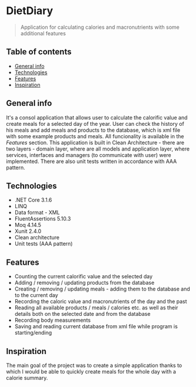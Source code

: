 # DietDiary
> Application for calculating calories and macronutrients with some additional features

## Table of contents
* [General info](#general-info)
* [Technologies](#technologies)
* [Features](#features)
* [Inspiration](#inspiration)

## General info
It's a consol application that allows user to calculate the calorific value and create meals for a selected day of the year. User can check the history of his meals and add meals and products to the database, which is xml file with some example products and meals. All funcionality is available in the _Features_ section.
This application is built in Clean Architecture - there are two layers - domain layer, where are all models and application layer, where services, interfaces and managers (to communicate with user) were implemented. There are also unit tests written in accordance with AAA pattern. 

## Technologies
* .NET Core 3.1.6
* LINQ
* Data format - XML
* FluentAssertions 5.10.3
* Moq 4.14.5
* Xunit 2.4.0
* Clean architecture
* Unit tests (AAA pattern)

## Features
* Counting the current calorific value and the selected day
* Adding / removing / updating products from the database
* Creating / removing / updating meals - adding them to the database and to the current day
* Recording the caloric value and macronutrients of the day and the past
* Reading all available products / meals / calories etc. as well as their details both on the selected date and from the database
* Recording body measurements
* Saving and reading current database from xml file while program is starting/ending

## Inspiration
The main goal of the project was to create a simple application thanks to which I would be able to quickly create meals for the whole day with a calorie summary.

